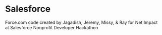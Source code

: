 Salesforce
==========

Force.com code created by Jagadish, Jeremy, Missy, &amp; Ray for Net Impact at Salesforce Nonprofit Developer Hackathon 
